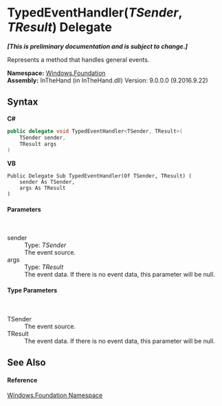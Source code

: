 # TypedEventHandler(*TSender*, *TResult*) Delegate
 _**\[This is preliminary documentation and is subject to change.\]**_

Represents a method that handles general events.

**Namespace:**&nbsp;<a href="N_Windows_Foundation">Windows.Foundation</a><br />**Assembly:**&nbsp;InTheHand (in InTheHand.dll) Version: 9.0.0.0 (9.2016.9.22)

## Syntax

**C#**<br />
``` C#
public delegate void TypedEventHandler<TSender, TResult>(
	TSender sender,
	TResult args
)

```

**VB**<br />
``` VB
Public Delegate Sub TypedEventHandler(Of TSender, TResult) ( 
	sender As TSender,
	args As TResult
)
```


#### Parameters
&nbsp;<dl><dt>sender</dt><dd>Type: *TSender*<br />The event source.</dd><dt>args</dt><dd>Type: *TResult*<br />The event data. If there is no event data, this parameter will be null.</dd></dl>

#### Type Parameters
&nbsp;<dl><dt>TSender</dt><dd>The event source.</dd><dt>TResult</dt><dd>The event data. If there is no event data, this parameter will be null.</dd></dl>

## See Also


#### Reference
<a href="N_Windows_Foundation">Windows.Foundation Namespace</a><br />